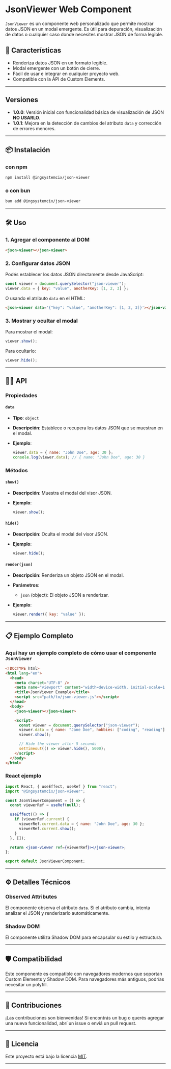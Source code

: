 # JsonViewer Web Component

`JsonViewer` es un componente web personalizado que permite mostrar
datos JSON en un modal emergente. Es útil para depuración,
visualización de datos o cualquier caso donde necesites mostrar
JSON de forma legible.

## 🚀 Características

- Renderiza datos JSON en un formato legible.
- Modal emergente con un botón de cierre.
- Fácil de usar e integrar en cualquier proyecto web.
- Compatible con la API de Custom Elements.

---

## Versiones

- **1.0.0**: Versión inicial con funcionalidad básica de
  visualización de JSON **NO USARLO**.
- **1.0.1**: Mejora en la detección de cambios del
  atributo `data` y corrección de errores menores.

---

## 📦 Instalación

### con npm

```bash
npm install @ingsystemcix/json-viewer
```

### o con bun

```bash
bun add @ingsystemcix/json-viewer
```

---

## 🛠️ Uso

### 1. Agregar el componente al DOM

```html
<json-viewer></json-viewer>
```

### 2. Configurar datos JSON

Podés establecer los datos JSON directamente desde JavaScript:

```javascript
const viewer = document.querySelector("json-viewer");
viewer.data = { key: "value", anotherKey: [1, 2, 3] };
```

O usando el atributo `data` en el HTML:

```html
<json-viewer data='{"key": "value", "anotherKey": [1, 2, 3]}'></json-viewer>
```

### 3. Mostrar y ocultar el modal

Para mostrar el modal:

```javascript
viewer.show();
```

Para ocultarlo:

```javascript
viewer.hide();
```

---

## 🧑‍💻 API

### Propiedades

#### `data`

- **Tipo**: `object`
- **Descripción**: Establece o recupera los datos JSON que se muestran en el modal.
- **Ejemplo**:

  ```javascript
  viewer.data = { name: "John Doe", age: 30 };
  console.log(viewer.data); // { name: "John Doe", age: 30 }
  ```

### Métodos

#### `show()`

- **Descripción**: Muestra el modal del visor JSON.
- **Ejemplo**:

  ```javascript
  viewer.show();
  ```

#### `hide()`

- **Descripción**: Oculta el modal del visor JSON.
- **Ejemplo**:

  ```javascript
  viewer.hide();
  ```

#### `render(json)`

- **Descripción**: Renderiza un objeto JSON en el modal.
- **Parámetros**:
  - `json` (object): El objeto JSON a renderizar.
- **Ejemplo**:

  ```javascript
  viewer.render({ key: "value" });
  ```

---

## 📋 Ejemplo Completo

### Aquí hay un ejemplo completo de cómo usar el componente `JsonViewer`

```html
<!DOCTYPE html>
<html lang="en">
  <head>
    <meta charset="UTF-8" />
    <meta name="viewport" content="width=device-width, initial-scale=1.0" />
    <title>JsonViewer Example</title>
    <script src="path/to/json-viewer.js"></script>
  </head>
  <body>
    <json-viewer></json-viewer>

    <script>
      const viewer = document.querySelector("json-viewer");
      viewer.data = { name: "Jane Doe", hobbies: ["coding", "reading"] };
      viewer.show();

      // Hide the viewer after 5 seconds
      setTimeout(() => viewer.hide(), 5000);
    </script>
  </body>
</html>
```

### React ejemplo

```jsx
import React, { useEffect, useRef } from "react";
import "@ingsystemcix/json-viewer";

const JsonViewerComponent = () => {
  const viewerRef = useRef(null);

  useEffect(() => {
    if (viewerRef.current) {
      viewerRef.current.data = { name: "John Doe", age: 30 };
      viewerRef.current.show();
    }
  }, []);

  return <json-viewer ref={viewerRef}></json-viewer>;
};

export default JsonViewerComponent;
```

---

## ⚙️ Detalles Técnicos

### Observed Attributes

El componente observa el atributo `data`. Si el atributo cambia, intenta analizar
el JSON y renderizarlo automáticamente.

### Shadow DOM

El componente utiliza Shadow DOM para encapsular su estilo y estructura.

---

## 🛡️ Compatibilidad

Este componente es compatible con navegadores modernos que soportan Custom Elements
y Shadow DOM. Para navegadores más antiguos, podrías necesitar un polyfill.

---

## 📝 Contribuciones

¡Las contribuciones son bienvenidas! Si encontrás un bug o querés agregar una
nueva funcionalidad, abrí un issue o enviá un pull request.

---

## 📄 Licencia

Este proyecto está bajo la licencia [MIT](LICENSE).

---
